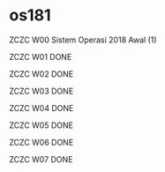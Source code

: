 # os181
ZCZC W00 Sistem Operasi 2018 Awal (1)

ZCZC W01 DONE

ZCZC W02 DONE

ZCZC W03 DONE

ZCZC W04 DONE

ZCZC W05 DONE

ZCZC W06 DONE

ZCZC W07 DONE
